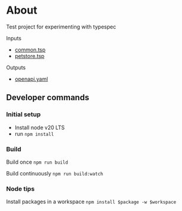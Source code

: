 # About

Test project for experimenting with typespec

Inputs

- [common.tsp](common/common.tsp)
- [petstore.tsp](petstore/petstore.tsp)

Outputs

- [openapi.yaml](petstore/tsp-output/@typespec/openapi3/openapi.yaml)

## Developer commands

### Initial setup

- Install node v20 LTS
- run `npm install`

### Build

Build once
`npm run build`

Build continuously
`npm run build:watch`

### Node tips

Install packages in a workspace
`npm install $package -w $workspace`
